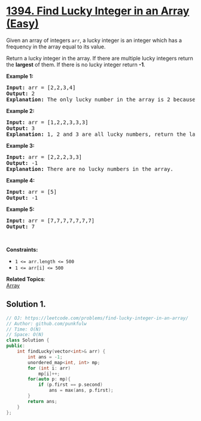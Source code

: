 # [1394. Find Lucky Integer in an Array (Easy)](https://leetcode.com/problems/find-lucky-integer-in-an-array/)

<p>Given an array of integers <code>arr</code>, a lucky integer is an integer which has a frequency in the array equal to its value.</p>

<p>Return a lucky integer in the array. If there are multiple lucky integers return the <b>largest</b> of them. If there is no lucky integer return <b>-1</b>.</p>

<p><strong>Example 1:</strong></p>
<pre>
<strong>Input:</strong> arr = [2,2,3,4]
<strong>Output:</strong> 2
<strong>Explanation:</strong> The only lucky number in the array is 2 because frequency[2] == 2.
</pre>

<p><strong>Example 2:</strong></p>
<pre>
<strong>Input:</strong> arr = [1,2,2,3,3,3]
<strong>Output:</strong> 3
<strong>Explanation:</strong> 1, 2 and 3 are all lucky numbers, return the largest of them.
</pre>


<p><strong>Example 3:</strong></p>
<pre>
<strong>Input:</strong> arr = [2,2,2,3,3]
<strong>Output:</strong> -1
<strong>Explanation:</strong> There are no lucky numbers in the array.
</pre>

<p><strong>Example 4:</strong></p>
<pre>
<strong>Input:</strong> arr = [5]
<strong>Output:</strong> -1
</pre>

<p><strong>Example 5:</strong></p>
<pre>
<strong>Input:</strong> arr = [7,7,7,7,7,7,7]
<strong>Output:</strong> 7
</pre>


<p>&nbsp;</p>
<p><strong>Constraints:</strong></p>

<ul>
  <li><code>1 &lt;= arr.length &lt;= 500</code></li>
  <li><code>1 &lt;= arr[i] &lt;= 500</code></li>
</ul>



**Related Topics**:  
[Array](https://leetcode.com/tag/array/)

## Solution 1.

```cpp
// OJ: https://leetcode.com/problems/find-lucky-integer-in-an-array/
// Author: github.com/punkfulw
// Time: O(N)
// Space: O(N)
class Solution {
public:
    int findLucky(vector<int>& arr) {
        int ans = -1;
        unordered_map<int, int> mp;
        for (int i: arr)
            mp[i]++;
        for(auto p: mp){
            if (p.first == p.second)
                ans = max(ans, p.first);
        }
        return ans;
    }
};
```

